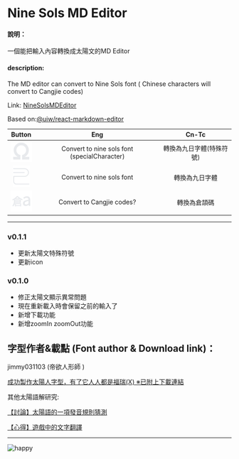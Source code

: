 # Nine Sols MD Editor 


#### 說明：

一個能把輸入內容轉換成太陽文的MD Editor 

#### description: 
The MD editor can convert to Nine Sols font 
( Chinese characters will convert to Cangjie codes)

Link: [NineSolsMDEditor](https://github.com/Maple02149/nine-sols-md-editor-full)

Based on:[@uiw/react-markdown-editor](https://www.npmjs.com/package/@uiw/react-markdown-editor)



| Button | Eng | Cn-Tc |
|:--------:|:--------:|:--------:|
| ![specialCharacter](https://raw.githubusercontent.com/Maple02149/nine-sols-md-editor-full/9a78cc954326d09e1424a94bfd0b012586516577/src/data/special_character.svg)|  Convert to nine sols font (specialCharacter) |  轉換為九日字體(特殊符號) |
| ![yi](https://raw.githubusercontent.com/Maple02149/nine-sols-md-editor-full/9a78cc954326d09e1424a94bfd0b012586516577/src/data/yi.svg)|  Convert to nine sols font |  轉換為九日字體 |
| ![edit](https://raw.githubusercontent.com/Maple02149/nine-sols-md-editor-full/9a78cc954326d09e1424a94bfd0b012586516577/src/data/language_chinese_cangjie.svg)|  Convert to Cangjie codes? |  轉換為倉頡碼|

---

###  v0.1.1

- 更新太陽文特殊符號
- 更新icon 


###  v0.1.0

- 修正太陽文顯示異常問題
- 現在重新載入時會保留之前的輸入了
- 新增下載功能
- 新增zoomIn zoomOut功能

 
## 字型作者&載點 (Font author & Download link)：

jimmy031103 (帝欲人形師 )

[成功製作太陽人字型，有了它人人都是福瑞(X) ※已附上下載連結](https://forum.gamer.com.tw/C.php?bsn=74687&snA=258)


 
其他太陽語解研究:


[【討論】太陽語的一項發音規則猜測](https://forum.gamer.com.tw/C.php?bsn=74687&snA=232)


[【心得】遊戲中的文字翻譯](https://forum.gamer.com.tw/C.php?bsn=74687&snA=152)
 
---
 
![happy](https://cdn.discordapp.com/attachments/830324564977778703/1272942860613980212/image.png?ex=66bccfec&is=66bb7e6c&hm=19979506e721259bb2164367b020b6991d3e97c8c37145e4f7b288caccac9aeb&)
